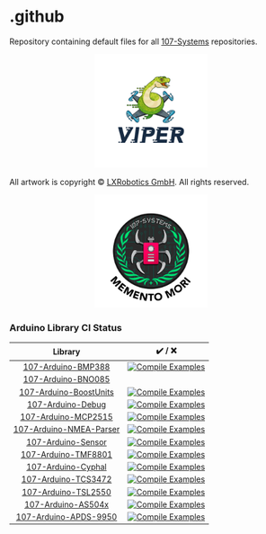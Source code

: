 .github
=======
Repository containing default files for all [107-Systems](https://107-systems.org/) repositories.

<p align="center">
  <a href="https://github.com/107-systems/viper"><img src="logo/viper.jpg" width="40%"></a>
</p>

All artwork is copyright © [LXRobotics GmbH](https://www.lxrobotics.com/). All rights reserved.

<p align="center">
  <a href="https://github.com/107-systems/l3xz"><img src="logo/l3xz-logo-memento-mori-github.png" width="40%"></a>
</p>

### Arduino Library CI Status
| Library | ✔️ / ❌ |
|:-:|:-:|
| [107-Arduino-BMP388](https://github.com/107-systems/107-Arduino-BMP388) | [![Compile Examples](https://github.com/107-systems/107-Arduino-BMP388/workflows/Compile%20Examples/badge.svg)](https://github.com/107-systems/107-Arduino-BMP388/actions?workflow=Compile+Examples) |
| [107-Arduino-BNO085](https://github.com/107-systems/107-Arduino-BNO085) | |
| [107-Arduino-BoostUnits](https://github.com/107-systems/107-Arduino-BoostUnits) | [![Compile Examples](https://github.com/107-systems/107-Arduino-BoostUnits/workflows/Compile%20Examples/badge.svg)](https://github.com/107-systems/107-Arduino-BoostUnits/actions?workflow=Compile+Examples) |
| [107-Arduino-Debug](https://github.com/107-systems/107-Arduino-Debug) | [![Compile Examples](https://github.com/107-systems/107-Arduino-Debug/workflows/Compile%20Examples/badge.svg)](https://github.com/107-systems/107-Arduino-Debug/actions?workflow=Compile+Examples) |
| [107-Arduino-MCP2515](https://github.com/107-systems/107-Arduino-MCP2515) | [![Compile Examples](https://github.com/107-systems/107-Arduino-MCP2515/workflows/Compile%20Examples/badge.svg)](https://github.com/107-systems/107-Arduino-MCP2515/actions?workflow=Compile+Examples) |
| [107-Arduino-NMEA-Parser](https://github.com/107-systems/107-Arduino-NMEA-Parser) | [![Compile Examples](https://github.com/107-systems/107-Arduino-NMEA-Parser/workflows/Compile%20Examples/badge.svg)](https://github.com/107-systems/107-Arduino-NMEA-Parser/actions?workflow=Compile+Examples) |
| [107-Arduino-Sensor](https://github.com/107-systems/107-Arduino-Sensor) | [![Compile Examples](https://github.com/107-systems/107-Arduino-Sensor/workflows/Compile%20Examples/badge.svg)](https://github.com/107-systems/107-Arduino-Sensor/actions?workflow=Compile+Examples) |
| [107-Arduino-TMF8801](https://github.com/107-systems/107-Arduino-TMF8801) | [![Compile Examples](https://github.com/107-systems/107-Arduino-TMF8801/workflows/Compile%20Examples/badge.svg)](https://github.com/107-systems/107-Arduino-TMF8801/actions?workflow=Compile+Examples) |
| [107-Arduino-Cyphal](https://github.com/107-systems/107-Arduino-Cyphal) | [![Compile Examples](https://github.com/107-systems/107-Arduino-Cyphal/workflows/Compile%20Examples/badge.svg)](https://github.com/107-systems/107-Arduino-Cyphal/actions?workflow=Compile+Examples) |
| [107-Arduino-TCS3472](https://github.com/107-systems/107-Arduino-TCS3472) | [![Compile Examples](https://github.com/107-systems/107-Arduino-TCS3472/workflows/Compile%20Examples/badge.svg)](https://github.com/107-systems/107-Arduino-TCS3472/actions?workflow=Compile+Examples) |
| [107-Arduino-TSL2550](https://github.com/107-systems/107-Arduino-TSL2550) | [![Compile Examples](https://github.com/107-systems/107-Arduino-TSL2550/workflows/Compile%20Examples/badge.svg)](https://github.com/107-systems/107-Arduino-TSL2550/actions?workflow=Compile+Examples) |
| [107-Arduino-AS504x](https://github.com/107-systems/107-Arduino-AS504x) | [![Compile Examples](https://github.com/107-systems/107-Arduino-AS504x/workflows/Compile%20Examples/badge.svg)](https://github.com/107-systems/107-Arduino-AS504x/actions?workflow=Compile+Examples) |
| [107-Arduino-APDS-9950](https://github.com/107-systems/107-Arduino-APDS-9950) | [![Compile Examples](https://github.com/107-systems/107-Arduino-APDS-9950/workflows/Compile%20Examples/badge.svg)](https://github.com/107-systems/107-Arduino-APDS-9950/actions?workflow=Compile+Examples) |
